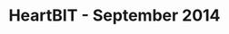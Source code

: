 ---
layout: default
img: project2.png
category: Services
title: HeartBIT - September 2014
description: |
  <p class="lead">A dating app which focused on connecting those in the tech industry.</p>
  <p class="lead">
  My role was to create a messaging system for the application. 
  </p>
  <p class="lead">
  Features Delivered :
  <br>
  Inbox <br>
  Sent Box <br>
  New Messages <br>
  Restricted Replying <br>
  Restricted New Messaging 
  </p>
  <p class="lead">
  Technology<br>
  Ruby On Rails 
  </p>

---